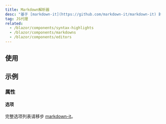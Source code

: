 ```yaml
---
title: Markdown解析器
desc: "基于 [markdown-it](https://github.com/markdown-it/markdown-it) 封装。"
tag: JS代理
related:
  - /blazor/components/syntax-highlights
  - /blazor/components/markdowns
  - /blazor/components/editors
---
```


<app-alert type="info" content="支持 **prism** 和 **highlightjs** 两种高亮方案，详情请查看 [MSyntaxHighlight](/blazor/components/syntax-highlights) 组件。"></app-alert>

## 使用

<masa-example file="Examples.components.markdown_parsers.Usage"></masa-example>

## 示例

### 属性

#### 选项

完整选项列表请移步 [markdown-it](https://github.com/markdown-it/markdown-it#init-with-presets-and-options)。

<masa-example file="Examples.components.markdown_parsers.Options"></masa-example>
